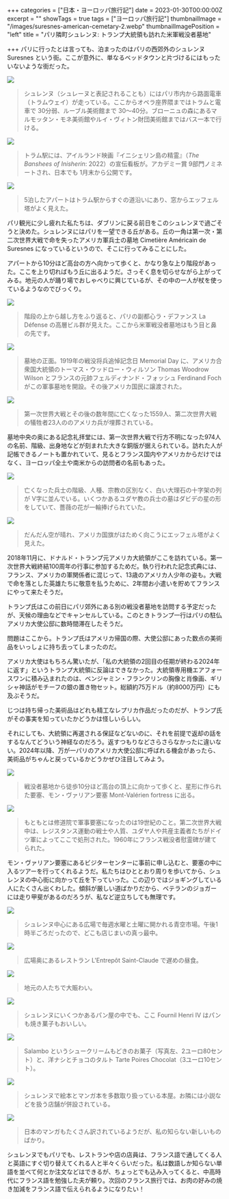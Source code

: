 +++
categories = ["日本・ヨーロッパ旅行記"]
date = 2023-01-30T00:00:00Z
excerpt = ""
showTags = true
tags = ["ヨーロッパ旅行記"]
thumbnailImage = "/images/suresnes-american-cemetary-2.webp"
thumbnailImagePosition = "left"
title = "パリ隣町シュレンヌ: トランプ大統領も訪れた米軍戦没者墓地"

+++
パリに行ったとは言っても、泊まったのはパリの西郊外のシュレンヌ Suresnes という街。ここが意外に、単なるベッドタウンと片づけるにはもったいないような街だった。

<!--more-->

![](/images/suresnes-tram-station-1.webp)

> シュレンヌ（シュレーヌと表記されることも）にはパリ市内から路面電車（トラムウェイ）が走っている。ここからオペラ座界隈まではトラムと電車で 30分弱、ルーブル美術館まで 30～40分。ブローニュの森にあるマルモッタン・モネ美術館やルイ・ヴィトン財団美術館まではバス一本で行ける。

![](/images/suresnes-tram-station-2.webp)

> トラム駅には、アイルランド映画『イニシェリン島の精霊』（_The Banshees of Inisherin_: 2022）の宣伝看板が。アカデミー賞 9部門ノミネートされ、日本でも 1月末から公開です。

![](/images/suresnes-apartment-view.webp)

> 5泊したアパートはトラム駅からすぐの道沿いにあり、窓からエッフェル塔がよく見えた。

パリ観光に少し疲れた私たちは、ダブリンに戻る前日をこのシュレンヌで過ごそうと決めた。シュレンヌにはパリを一望できる丘がある。丘の一角は第一次・第二次世界大戦で命を失ったアメリカ軍兵士の墓地 Cimetière Américain de Suresnes になっているというので、そこに行ってみることにした。

アパートから10分ほど高台の方へ向かって歩くと、かなり急な上り階段があった。ここを上り切ればもう丘に出るようだ。さっそく息を切らせながら上がってみる。地元の人が踊り場でおしゃべりに興じているが、その中の一人が杖を使っているようなのでびっくり。

![](/images/suresnes-hill.webp)

> 階段の上から越し方をふり返ると、パリの副都心ラ・デファンス La Défense の高層ビル群が見えた。ここから米軍戦没者墓地はもう目と鼻の先です。

![](/images/suresnes-american-cemetary-1.webp)

> 墓地の正面。1919年の戦没将兵追悼記念日 Memorial Day に、アメリカ合衆国大統領のトーマス・ウッドロー・ウィルソン Thomas Woodrow Wilson とフランスの元帥フェルディナンド・フォッシュ Ferdinand Foch がこの軍事墓地を開設。その後アメリカ国民に譲渡された。

![](/images/suresnes-american-cemetary-3.webp)

> 第一次世界大戦とその後の数年間に亡くなった1559人、第二次世界大戦の犠牲者23人ののアメリカ兵が埋葬されている。

墓地中央の奥にある記念礼拝堂には、第一次世界大戦で行方不明になった974人の名前、階級、出身地などが刻まれた大きな銅版が据えられている。訪れた人が記帳できるノートも置かれていて、見るとフランス国内やアメリカからだけではなく、ヨーロッパ全土や南米からの訪問者の名前もあった。

![](/images/suresnes-american-cemetary-4.webp)

> 亡くなった兵士の階級、人種、宗教の区別なく、白い大理石の十字架の列が V字に並んでいる。いくつかあるユダヤ教の兵士の墓はダビデの星の形をしていて、薔薇の花が一輪捧げられていた。

![](/images/suresnes-american-cemetary-2.webp)

> だんだん空が晴れ、アメリカ国旗がはためく向こうにエッフェル塔がよく見えた。

2018年11月に、ドナルド・トランプ元アメリカ大統領がここを訪れている。第一次世界大戦終結100周年の行事に参加するためだ。執り行われた記念式典には、フランス、アメリカの軍関係者に混じって、13歳のアメリカ人少年の姿も。大戦で命を落とした英雄たちに敬意を払うために、2年間お小遣いを貯めてフランスにやって来たそうだ。

トランプ氏はこの前日にパリ郊外にある別の戦没者墓地を訪問する予定だったが、天候の理由などでキャンセルしている。このときトランプ一行はパリの駐仏アメリカ大使公邸に数時間滞在したそうだ。

問題はここから。トランプ氏はアメリカ帰国の際、大使公邸にあった数点の美術品をいっしょに持ち去ってしまったのだ。

アメリカ大使はもちろん驚いたが、「私の大統領の2回目の任期が終わる2024年に返す」というトランプ大統領に反論はできなかった。大統領専用機エアフォースワンに積み込まれたのは、ベンジャミン・フランクリンの胸像と肖像画、ギリシャ神話がモチーフの銀の置き物セット。総額約75万ドル（約8000万円）にも及ぶそうだ。

じつは持ち帰った美術品はどれも精工なレプリカ作品だったのだが、トランプ氏がその事実を知っていたかどうかは怪しいらしい。

それにしても、大統領に再選される保証などないのに、それを前提で返却の話をするなんてどういう神経なのだろう。返すつもりなどさらさらなかったに違いない。2024年以降、万が一パリのアメリカ大使公邸に呼ばれる機会があったら、美術品がちゃんと戻っているかどうかぜひ注目してみよう。

![](/images/mont-valerien-fortress_2.webp)

> 戦没者墓地から徒歩10分ほど高台の頂上に向かって歩くと、星形に作られた要塞、モン・ヴァリアン要塞 Mont-Valérien fortress に出る。

![](/images/mont-valerien-fortress_1.webp)

> もともとは修道院で軍事要塞になったのは19世紀のこと。第二次世界大戦中は、レジスタンス運動の戦士や人質、ユダヤ人や共産主義者たちがドイツ軍によってここで処刑された。1960年にフランス戦没者慰霊碑が建てられた。

  
モン・ヴァリアン要塞にあるビジターセンターに事前に申し込むと、要塞の中に入るツアーを行ってくれるようだ。私たちはひととおり周りを歩いてから、シュレンヌの中心街に向かって丘を下っていった。この辺りではジョギングしている人にたくさん出くわした。傾斜が厳しい道ばかりだから、ベテランのジョガーには走り甲斐があるのだろうが、私など逆立ちしても無理です。

![](/images/suresnes_market.webp)

> シュレンヌ中心にある広場で毎週水曜と土曜に開かれる青空市場。午後1時半ごろだったので、どこも店じまいの真っ最中。

![](/images/suresnes-restaurant-1.webp)

> 広場奥にあるレストラン L'Entrepôt Saint-Claude で遅めの昼食。

![](/images/suresnes-restaurant-2.webp)

> 地元の人たちで大賑わい。

![](/images/bakery-suresnes-2.webp)

> シュレンヌにいくつかあるパン屋の中でも、ここ Fournil Henri IV はパンも焼き菓子もおいしい。

![](/images/bakery-suresnes-1.webp)

> Salambo というシュークリームもどきのお菓子（写真左、2ユーロ80セント）と、洋ナシとチョコのタルト Tarte Poires Chocolat（3ユーロ10セント）。

![](/images/suresnes-bookshop-2.webp)

> シュレンヌで絵本とマンガ本を多数取り扱っている本屋。お隣には小説などを扱う店舗が併設されている。

![](/images/suresnes-bookshop-1.webp)

> 日本のマンガもたくさん訳されているようだが、私の知らない新しいものばかり。

シュレンヌでもパリでも、レストランや店の店員は、フランス語で通してくる人と英語にすぐ切り替えてくれる人と半々くらいだった。私は数語しか知らない単語を並べて何とか注文などはできるが、ちょっとでも込み入ってくると、中高時代にフランス語を勉強した夫が頼り。次回のフランス旅行では、お肉の好みの焼き加減をフランス語で伝えられるようになりたい！